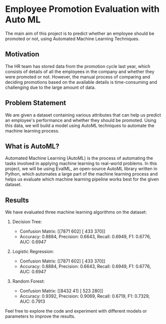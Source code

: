 # Employee Promotion Evaluation with Auto ML

The main aim of this project is to predict whether an employee should be promoted or not, using Automated Machine Learning Techniques.

## Motivation

The HR team has stored data from the promotion cycle last year, which consists of details of all the employees in the company and whether they were promoted or not. However, the manual process of comparing and deciding promotions based on the available details is time-consuming and challenging due to the large amount of data.

## Problem Statement

We are given a dataset containing various attributes that can help us predict an employee's performance and whether they should be promoted. Using this data, we will build a model using AutoML techniques to automate the machine learning process.

## What is AutoML?

Automated Machine Learning (AutoML) is the process of automating the tasks involved in applying machine learning to real-world problems. In this project, we will be using EvalML, an open-source AutoML library written in Python, which automates a large part of the machine learning process and helps us evaluate which machine learning pipeline works best for the given dataset.

## Results

We have evaluated three machine learning algorithms on the dataset:

1. Decision Tree:
   - Confusion Matrix:
     [[7871  602]
      [ 433  370]]
   - Accuracy: 0.8884, Precision: 0.6643, Recall: 0.6949, F1: 0.6776, AUC: 0.6947

2. Logistic Regression:
   - Confusion Matrix:
     [[7871  602]
      [ 433  370]]
   - Accuracy: 0.8884, Precision: 0.6643, Recall: 0.6949, F1: 0.6776, AUC: 0.6947

3. Random Forest:
   - Confusion Matrix:
     [[8432   41]
      [ 523  280]]
   - Accuracy: 0.9392, Precision: 0.9069, Recall: 0.6719, F1: 0.7329, AUC: 0.7913

Feel free to explore the code and experiment with different models or parameters to improve the results.

